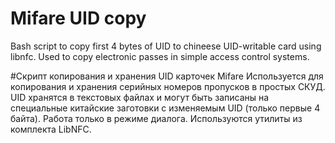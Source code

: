 # Mifare UID copy
Bash script to copy first 4 bytes of UID to chineese UID-writable card using libnfc. Used to copy electronic passes in simple access control systems.

#Скрипт копирования и хранения UID карточек Mifare
Используется для копирования и хранения серийных номеров пропусков в простых СКУД. UID хранятся в текстовых файлах и могут быть записаны на специальные китайские заготовки с изменяемым UID (только первые 4 байта). Работа только в режиме диалога. Используются утилиты из комплекта LibNFC.
